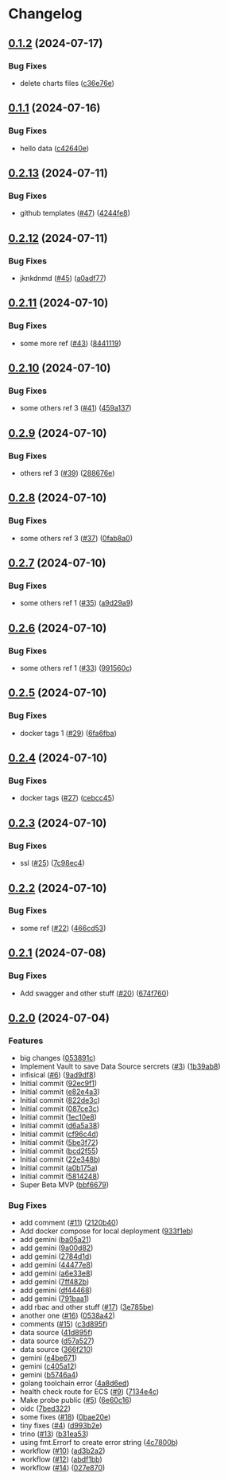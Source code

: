 # Changelog

## [0.1.2](https://github.com/poligonoio/poligono/compare/v0.1.1...v0.1.2) (2024-07-17)


### Bug Fixes

* delete charts files ([c36e76e](https://github.com/poligonoio/poligono/commit/c36e76e09e6e0629108a5f6f7b858fb51a15ad14))

## [0.1.1](https://github.com/poligonoio/poligono/compare/v0.1.0...v0.1.1) (2024-07-16)


### Bug Fixes

* hello data ([c42640e](https://github.com/poligonoio/poligono/commit/c42640e0ded70ddc7c0d6136df41c24b7197d91a))

## [0.2.13](https://github.com/poligonoio/vega-core/compare/v0.2.12...v0.2.13) (2024-07-11)


### Bug Fixes

* github templates ([#47](https://github.com/poligonoio/vega-core/issues/47)) ([4244fe8](https://github.com/poligonoio/vega-core/commit/4244fe882796b0b329f64e9ffb15fb2d7dd6b02a))

## [0.2.12](https://github.com/poligonoio/vega-core/compare/v0.2.11...v0.2.12) (2024-07-11)


### Bug Fixes

* jknkdnmd ([#45](https://github.com/poligonoio/vega-core/issues/45)) ([a0adf77](https://github.com/poligonoio/vega-core/commit/a0adf77736b9f862cef8627a8aa7eba778d224a3))

## [0.2.11](https://github.com/poligonoio/vega-core/compare/v0.2.10...v0.2.11) (2024-07-10)


### Bug Fixes

* some more ref ([#43](https://github.com/poligonoio/vega-core/issues/43)) ([8441119](https://github.com/poligonoio/vega-core/commit/84411191b40bb4599ebb64be6f62916e8db1fb14))

## [0.2.10](https://github.com/poligonoio/vega-core/compare/v0.2.9...v0.2.10) (2024-07-10)


### Bug Fixes

* some others ref 3 ([#41](https://github.com/poligonoio/vega-core/issues/41)) ([459a137](https://github.com/poligonoio/vega-core/commit/459a13702410964267c4f0a35c6df4b40b0c910f))

## [0.2.9](https://github.com/poligonoio/vega-core/compare/v0.2.8...v0.2.9) (2024-07-10)


### Bug Fixes

* others ref 3 ([#39](https://github.com/poligonoio/vega-core/issues/39)) ([288676e](https://github.com/poligonoio/vega-core/commit/288676e5d9aee63f05c43800dc7b5bf75f4dc7b4))

## [0.2.8](https://github.com/poligonoio/vega-core/compare/v0.2.7...v0.2.8) (2024-07-10)


### Bug Fixes

* some others ref 3 ([#37](https://github.com/poligonoio/vega-core/issues/37)) ([0fab8a0](https://github.com/poligonoio/vega-core/commit/0fab8a09c7b52676a7c2683ee9271c29fb873c70))

## [0.2.7](https://github.com/poligonoio/vega-core/compare/v0.2.6...v0.2.7) (2024-07-10)


### Bug Fixes

* some others ref 1 ([#35](https://github.com/poligonoio/vega-core/issues/35)) ([a9d29a9](https://github.com/poligonoio/vega-core/commit/a9d29a9d25f5ebf205e7e0f93b87b43dba7430b5))

## [0.2.6](https://github.com/poligonoio/vega-core/compare/v0.2.5...v0.2.6) (2024-07-10)


### Bug Fixes

* some others ref 1 ([#33](https://github.com/poligonoio/vega-core/issues/33)) ([991560c](https://github.com/poligonoio/vega-core/commit/991560c3cc42a33f05ddda05c88723375c7dcc5b))

## [0.2.5](https://github.com/poligonoio/vega-core/compare/v0.2.4...v0.2.5) (2024-07-10)


### Bug Fixes

* docker tags 1 ([#29](https://github.com/poligonoio/vega-core/issues/29)) ([6fa6fba](https://github.com/poligonoio/vega-core/commit/6fa6fba6285446d7f597401d4e46e68360146459))

## [0.2.4](https://github.com/poligonoio/vega-core/compare/v0.2.3...v0.2.4) (2024-07-10)


### Bug Fixes

* docker tags ([#27](https://github.com/poligonoio/vega-core/issues/27)) ([cebcc45](https://github.com/poligonoio/vega-core/commit/cebcc4532e326025362cb9fac421a08124292cfc))

## [0.2.3](https://github.com/poligonoio/vega-core/compare/v0.2.2...v0.2.3) (2024-07-10)


### Bug Fixes

* ssl ([#25](https://github.com/poligonoio/vega-core/issues/25)) ([7c98ec4](https://github.com/poligonoio/vega-core/commit/7c98ec4c06acaba1a8e36b19e15861a696ceea22))

## [0.2.2](https://github.com/poligonoio/vega-core/compare/v0.2.1...v0.2.2) (2024-07-10)


### Bug Fixes

* some ref ([#22](https://github.com/poligonoio/vega-core/issues/22)) ([466cd53](https://github.com/poligonoio/vega-core/commit/466cd53fa9ca060e9df74c3f93c24f0a35c5a6bb))

## [0.2.1](https://github.com/poligonoio/vega-core/compare/v0.2.0...v0.2.1) (2024-07-08)


### Bug Fixes

* Add swagger and other stuff ([#20](https://github.com/poligonoio/vega-core/issues/20)) ([674f760](https://github.com/poligonoio/vega-core/commit/674f76005f521e17bb92e7211d26b785ae90e9cc))

## [0.2.0](https://github.com/poligonoio/vega-core/compare/v0.1.0...v0.2.0) (2024-07-04)


### Features

* big changes ([053891c](https://github.com/poligonoio/vega-core/commit/053891c5b1fde12ef78a00fe072791709e6a1d8a))
* Implement Vault to save Data Source sercrets ([#3](https://github.com/poligonoio/vega-core/issues/3)) ([1b39ab8](https://github.com/poligonoio/vega-core/commit/1b39ab89cd39c4f275b6e6a41f89f80027ee8bea))
* infisical ([#6](https://github.com/poligonoio/vega-core/issues/6)) ([9ad9df8](https://github.com/poligonoio/vega-core/commit/9ad9df80429048c5856e6ce0148ca9b706c5401a))
* Initial commit ([92ec9f1](https://github.com/poligonoio/vega-core/commit/92ec9f1a62b43f568d35ff0111fc3b826fdcca41))
* Initial commit ([e82e4a3](https://github.com/poligonoio/vega-core/commit/e82e4a3a1eb71a0680ed0699d7d7eedbc4cc7780))
* Initial commit ([822de3c](https://github.com/poligonoio/vega-core/commit/822de3cfd41dc16006800dd1755591826b22b97e))
* Initial commit ([087ce3c](https://github.com/poligonoio/vega-core/commit/087ce3c800f7ee706c4841b60d67cbc33dd01798))
* Initial commit ([1ec10e8](https://github.com/poligonoio/vega-core/commit/1ec10e897ef0ea97ee6cb845bbd047e921a1f49c))
* Initial commit ([d6a5a38](https://github.com/poligonoio/vega-core/commit/d6a5a38808ac5534efbcc6bf4769c39100335785))
* Initial commit ([cf96c4d](https://github.com/poligonoio/vega-core/commit/cf96c4d33783fa96aedf5050ec5221eeeef5138b))
* Initial commit ([5be3f72](https://github.com/poligonoio/vega-core/commit/5be3f72c1433df4950109697cd4b19cdb5b5bb06))
* Initial commit ([bcd2f55](https://github.com/poligonoio/vega-core/commit/bcd2f5578a16b8cabe67cc83aee1d70fd8d862fc))
* Initial commit ([22e348b](https://github.com/poligonoio/vega-core/commit/22e348b779931a7da24e491fa77373896b37c434))
* Initial commit ([a0b175a](https://github.com/poligonoio/vega-core/commit/a0b175a41d12dc1116eb439efff85a8f4075c131))
* Initial commit ([5814248](https://github.com/poligonoio/vega-core/commit/58142482ce4b1cdabf5df6bc0f7664838a4e054d))
* Super Beta MVP ([bbf6679](https://github.com/poligonoio/vega-core/commit/bbf667939fa00d7b33320d30194ce5ea56cf08e3))


### Bug Fixes

* add comment ([#11](https://github.com/poligonoio/vega-core/issues/11)) ([2120b40](https://github.com/poligonoio/vega-core/commit/2120b40d3db31383b2524138dc775280fce9b8f0))
* Add docker compose for local deployment ([933f1eb](https://github.com/poligonoio/vega-core/commit/933f1eb4b28d45eba2bb26ee07b7c91e694f0354))
* add gemini ([ba05a21](https://github.com/poligonoio/vega-core/commit/ba05a21da2fdfe45868de1c348d5a29f856e6072))
* add gemini ([9a00d82](https://github.com/poligonoio/vega-core/commit/9a00d8240c38a49a99ef399b7ad25c01eef0bbdc))
* add gemini ([2784d1d](https://github.com/poligonoio/vega-core/commit/2784d1de95c0b0bda9e5f7996e7dbdf54380a2d5))
* add gemini ([44477e8](https://github.com/poligonoio/vega-core/commit/44477e80bbeadbc8788f9f59310cc2a7170d5697))
* add gemini ([a6e33e8](https://github.com/poligonoio/vega-core/commit/a6e33e8c37c1861e1c4a64f5ad80e95f02a7aeb5))
* add gemini ([7ff482b](https://github.com/poligonoio/vega-core/commit/7ff482bbdb2a4f42d3fb70f816466907abe1e2d9))
* add gemini ([df44468](https://github.com/poligonoio/vega-core/commit/df444688d2567709e1f37c58d33218f92ab19af3))
* add gemini ([791baa1](https://github.com/poligonoio/vega-core/commit/791baa1991bcc68fed67c9f94098d78f03629c6d))
* add rbac and other stuff ([#17](https://github.com/poligonoio/vega-core/issues/17)) ([3e785be](https://github.com/poligonoio/vega-core/commit/3e785bed7e9378c119170bd91f26683feb384ce0))
* another one ([#16](https://github.com/poligonoio/vega-core/issues/16)) ([0538a42](https://github.com/poligonoio/vega-core/commit/0538a42e76ead1a5ffef3b16b87dc011928aab77))
* comments ([#15](https://github.com/poligonoio/vega-core/issues/15)) ([c3d895f](https://github.com/poligonoio/vega-core/commit/c3d895f3c2524667a1b6bc5f66311894985b1f10))
* data source ([41d895f](https://github.com/poligonoio/vega-core/commit/41d895fcc34b3a98df6ad4e7fa9351a3c28bcb5f))
* data source ([d57a527](https://github.com/poligonoio/vega-core/commit/d57a52706c840f7588797da3e726c66a43d73c9e))
* data source ([366f210](https://github.com/poligonoio/vega-core/commit/366f2105e452b3d411e9bf6414ff6fc886379a3d))
* gemini ([e4be671](https://github.com/poligonoio/vega-core/commit/e4be671b60754f60c97bb51f820eb465523cd8ff))
* gemini ([c405a12](https://github.com/poligonoio/vega-core/commit/c405a126d59b5849f214ed5c69f48335d61e7fe8))
* gemini ([b5746a4](https://github.com/poligonoio/vega-core/commit/b5746a4af9cc304fb60dcf5ebe21326052035a6e))
* golang toolchain error ([4a8d6ed](https://github.com/poligonoio/vega-core/commit/4a8d6ed92d5707028a24cc63dd20b5a4747be101))
* health check route for ECS ([#9](https://github.com/poligonoio/vega-core/issues/9)) ([7134e4c](https://github.com/poligonoio/vega-core/commit/7134e4c336160f4351673dce1383559deb9f7a9d))
* Make probe public ([#5](https://github.com/poligonoio/vega-core/issues/5)) ([6e60c16](https://github.com/poligonoio/vega-core/commit/6e60c169b70c84d1a7290647523f5b5aa9caaaf0))
* oidc ([7bed322](https://github.com/poligonoio/vega-core/commit/7bed32221de7349c0a5164f9edce66451effac63))
* some fixes ([#18](https://github.com/poligonoio/vega-core/issues/18)) ([0bae20e](https://github.com/poligonoio/vega-core/commit/0bae20eb9bf699bb5aa8147a6a63ad17b3551b05))
* tiny fixes ([#4](https://github.com/poligonoio/vega-core/issues/4)) ([d993b2e](https://github.com/poligonoio/vega-core/commit/d993b2e94d03f5c67050fd1d9136cc76de82e302))
* trino ([#13](https://github.com/poligonoio/vega-core/issues/13)) ([b31ea53](https://github.com/poligonoio/vega-core/commit/b31ea53ae5cea436f80133bb73992254b05f144f))
* using fmt.Errorf to create error string ([4c7800b](https://github.com/poligonoio/vega-core/commit/4c7800bffe330002574ae53138c24c15011bd0d0))
* workflow ([#10](https://github.com/poligonoio/vega-core/issues/10)) ([ad3b2a2](https://github.com/poligonoio/vega-core/commit/ad3b2a2deb68e51edef372bc93eb0f456b503dd0))
* workflow ([#12](https://github.com/poligonoio/vega-core/issues/12)) ([abdf1bb](https://github.com/poligonoio/vega-core/commit/abdf1bbd4422bb0159c7e43d5a970c87c3478bc1))
* workflow ([#14](https://github.com/poligonoio/vega-core/issues/14)) ([027e870](https://github.com/poligonoio/vega-core/commit/027e870c6e0ae0e1244d86781866a081218edb59))
